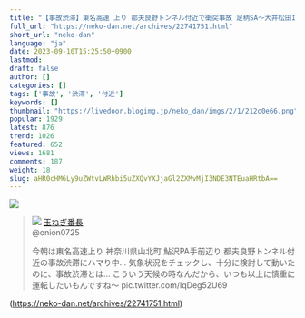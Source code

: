```yaml
---
title: "【事故渋滞】東名高速 上り 都夫良野トンネル付近で衝突事故 足柄SA〜大井松田IC 渋滞距離 12.0km : ねことダンボール"
full_url: "https://neko-dan.net/archives/22741751.html"
short_url: "neko-dan"
language: "ja"
date: 2023-09-10T15:25:50+0900
lastmod: 
draft: false
author: []
categories: []
tags: ['事故', '渋滞', '付近']
keywords: []
thumbnail: "https://livedoor.blogimg.jp/neko_dan/imgs/2/1/212c0e66.png"
popular: 1929
latest: 876
trend: 1026
featured: 652
views: 1681
comments: 187
weight: 18
slug: aHR0cHM6Ly9uZWtvLWRhbi5uZXQvYXJjaGl2ZXMvMjI3NDE3NTEuaHRtbA==
---
```


![](https://livedoor.blogimg.jp/neko_dan/imgs/2/1/212c0e66.png)

<blockquote id='twibodyEHFzc1znCW'> <p> <img src='https://livedoor.blogimg.jp/neko_dan/imgs/c/0/c062e934.jpg'> <a href='https://twitter.com/onion0725/status/1699878964460998787' target='_blank'>玉ねぎ番長 </a><br> @onion0725 </p> <p id='twitextEHFzc1znCW'> 今朝は東名高速上り 神奈川県山北町 鮎沢PA手前辺り 都夫良野トンネル付近の事故渋滞にハマり中… 気象状況をチェックし、十分に検討して動いたのに、事故渋滞とは… こういう天候の時なんだから、いつも以上に慎重に運転したいもんですね〜 pic.twitter.com/IqDeg52U69 </p> <p> <a href='https://twitter.com/onion0725/status/1699878964460998787' target='_blank'></a> </p> </blockquote> 

(https://neko-dan.net/archives/22741751.html)
